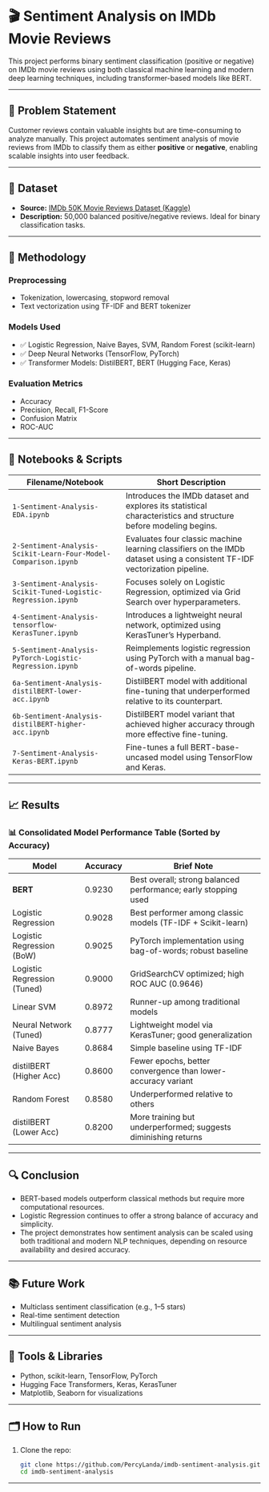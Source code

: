 # 🎬 Sentiment Analysis on IMDb Movie Reviews

This project performs binary sentiment classification (positive or negative) on IMDb movie reviews using both classical machine learning and modern deep learning techniques, including transformer-based models like BERT.

---

## 📌 Problem Statement

Customer reviews contain valuable insights but are time-consuming to analyze manually. This project automates sentiment analysis of movie reviews from IMDb to classify them as either **positive** or **negative**, enabling scalable insights into user feedback.

---

## 📂 Dataset

* **Source:** [IMDb 50K Movie Reviews Dataset (Kaggle)](https://www.kaggle.com/datasets/lakshmi25npathi/imdb-dataset-of-50k-movie-reviews)
* **Description:** 50,000 balanced positive/negative reviews. Ideal for binary classification tasks.

---

## 🧪 Methodology

### Preprocessing

* Tokenization, lowercasing, stopword removal
* Text vectorization using TF-IDF and BERT tokenizer

### Models Used

* ✅ Logistic Regression, Naive Bayes, SVM, Random Forest (scikit-learn)
* ✅ Deep Neural Networks (TensorFlow, PyTorch)
* ✅ Transformer Models: DistilBERT, BERT (Hugging Face, Keras)

### Evaluation Metrics

* Accuracy
* Precision, Recall, F1-Score
* Confusion Matrix
* ROC-AUC

---

## 🚀 Notebooks & Scripts

| Filename/Notebook                                               | Short Description                                                                                                         |
| --------------------------------------------------------------- | ------------------------------------------------------------------------------------------------------------------------- |
| `1-Sentiment-Analysis-EDA.ipynb`                                | Introduces the IMDb dataset and explores its statistical characteristics and structure before modeling begins.            |
| `2-Sentiment-Analysis-Scikit-Learn-Four-Model-Comparison.ipynb` | Evaluates four classic machine learning classifiers on the IMDb dataset using a consistent TF-IDF vectorization pipeline. |
| `3-Sentiment-Analysis-Scikit-Tuned-Logistic-Regression.ipynb`   | Focuses solely on Logistic Regression, optimized via Grid Search over hyperparameters.                                    |
| `4-Sentiment-Analysis-tensorflow-KerasTuner.ipynb`              | Introduces a lightweight neural network, optimized using KerasTuner’s Hyperband.                                          |
| `5-Sentiment-Analysis-PyTorch-Logistic-Regression.ipynb`        | Reimplements logistic regression using PyTorch with a manual bag-of-words pipeline.                                       |
| `6a-Sentiment-Analysis-distilBERT-lower-acc.ipynb`              | DistilBERT model with additional fine-tuning that underperformed relative to its counterpart.                             |
| `6b-Sentiment-Analysis-distilBERT-higher-acc.ipynb`             | DistilBERT model variant that achieved higher accuracy through more effective fine-tuning.                                |
| `7-Sentiment-Analysis-Keras-BERT.ipynb`                         | Fine-tunes a full BERT-base-uncased model using TensorFlow and Keras.                                                     |

---

## 📈 Results

### 📊 Consolidated Model Performance Table (Sorted by Accuracy)

| Model                       | Accuracy | Brief Note                                                     |
| --------------------------- | -------- | -------------------------------------------------------------- |
| **BERT**                    | 0.9230   | Best overall; strong balanced performance; early stopping used |
| Logistic Regression         | 0.9028   | Best performer among classic models (TF-IDF + Scikit-learn)    |
| Logistic Regression (BoW)   | 0.9025   | PyTorch implementation using bag-of-words; robust baseline     |
| Logistic Regression (Tuned) | 0.9000   | GridSearchCV optimized; high ROC AUC (0.9646)                  |
| Linear SVM                  | 0.8972   | Runner-up among traditional models                             |
| Neural Network (Tuned)      | 0.8777   | Lightweight model via KerasTuner; good generalization          |
| Naive Bayes                 | 0.8684   | Simple baseline using TF-IDF                                   |
| distilBERT (Higher Acc)     | 0.8600   | Fewer epochs, better convergence than lower-accuracy variant   |
| Random Forest               | 0.8580   | Underperformed relative to others                              |
| distilBERT (Lower Acc)      | 0.8200   | More training but underperformed; suggests diminishing returns |

---

## 🔍 Conclusion

* BERT-based models outperform classical methods but require more computational resources.
* Logistic Regression continues to offer a strong balance of accuracy and simplicity.
* The project demonstrates how sentiment analysis can be scaled using both traditional and modern NLP techniques, depending on resource availability and desired accuracy.

---

## 📚 Future Work

* Multiclass sentiment classification (e.g., 1–5 stars)
* Real-time sentiment detection
* Multilingual sentiment analysis

---

## 🧰 Tools & Libraries

* Python, scikit-learn, TensorFlow, PyTorch
* Hugging Face Transformers, Keras, KerasTuner
* Matplotlib, Seaborn for visualizations

---

## 🗂️ How to Run

1. Clone the repo:

   ```bash
   git clone https://github.com/PercyLanda/imdb-sentiment-analysis.git
   cd imdb-sentiment-analysis
   ```

---
